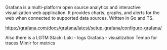 Grafana is a multi-platform open source analytics and interactive visualization web application. It provides charts, graphs, and alerts for the web when connected to supported data sources.
Written in Go and TS.

https://grafana.com/docs/grafana/latest/setup-grafana/configure-grafana/

Also there is a LGTM Stack:
Loki - logs
Grafana - visualization
Tempo for traces
Mimir for metrics